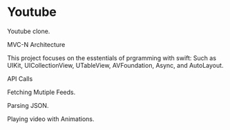 # Youtube
Youtube clone.

MVC-N Architecture

This project focuses on the esstentials of prgramming with swift: Such as UIKit, UICollectionView, UTableView, AVFoundation, Async, and AutoLayout.

API Calls

Fetching Mutiple Feeds.

Parsing JSON.

Playing video with Animations.

